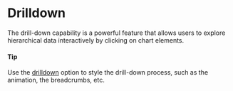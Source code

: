 # Drilldown
The drill-down capability is a powerful feature that allows users to explore hierarchical data interactively by clicking on chart elements.
#### Tip
Use the [drilldown](https://api.highcharts.com/highmaps/drilldown) option to style the drill-down process, such as the animation, the breadcrumbs, etc.